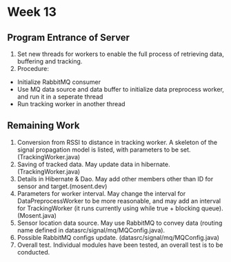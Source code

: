 # Week 13
## Program Entrance of Server
1. Set new threads for workers to enable the full process of retrieving data, buffering and tracking.
2. Procedure:
+ Initialize RabbitMQ consumer
+ Use MQ data source and data buffer to initialize data preprocess worker, and run it in a seperate thread
+ Run tracking worker in another thread

## Remaining Work
1. Conversion from RSSI to distance in tracking worker. A skeleton of the signal propagation model is listed, with parameters to be set. (TrackingWorker.java)
2. Saving of tracked data. May update data in hibernate. (TrackingWorker.java)
3. Details in Hibernate & Dao. May add other members other than ID for sensor and target.(mosent.dev)
4. Parameters for worker interval. May change the interval for DataPreprocessWorker to be more reasonable, and may add an interval for TrackingWorker (it runs currently using while true + blocking queue). (Mosent.java)
5. Sensor location data source. May use RabbitMQ to convey data (routing name defined in datasrc/signal/mq/MQConfig.java).
6. Possible RabbitMQ configs update. (datasrc/signal/mq/MQConfig.java)
7. Overall test. Individual modules have been tested, an overall test is to be conducted.
